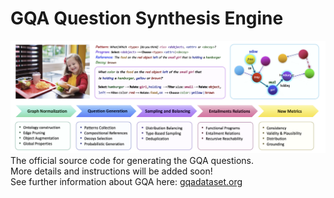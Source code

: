 # GQA Question Synthesis Engine
![GQA](gqa.png)
The official source code for generating the GQA questions.
<br> More details and instructions will be added soon!
<br> See further information about GQA here: [gqadataset.org](https://www.gqadataset.org)

